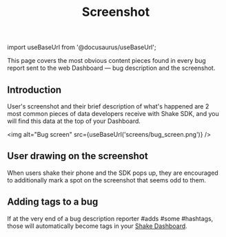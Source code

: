 ﻿---
id: screenshot
title: Screenshot
---
import useBaseUrl from '@docusaurus/useBaseUrl';

This page covers the most obvious content pieces found in every bug report sent to the
 web Dashboard — bug description and the screenshot.

## Introduction
User's screenshot and their brief description of what's happened are 2 most common pieces of
data developers receive with Shake SDK, and you will find this data at the top of your Dashboard.

<img
  alt="Bug screen"
  src={useBaseUrl('screens/bug_screen.png')}
/>


## User drawing on the screenshot
When users shake their phone and the SDK pops up, they are encouraged to additionally mark a 
spot on the screenshot that seems odd to them.

## Adding tags to a bug
If at the very end of a bug description reporter #adds #some #hashtags, 
those will automatically become tags in your [Shake Dashboard](https://app.shakebugs.com/).
